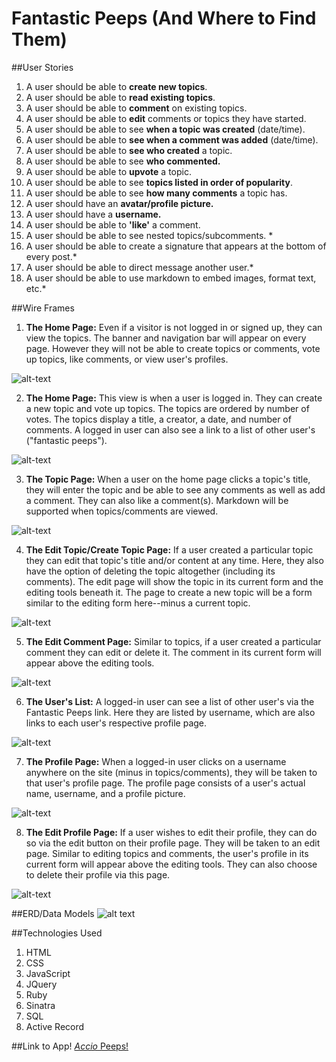 # Fantastic Peeps (And Where to Find Them)

##User Stories
1. A user should be able to **create new topics**.
2. A user should be able to **read existing topics**.
3. A user should be able to **comment** on existing topics.
4. A user should be able to **edit** comments or topics they have started.
5. A user should be able to see **when a topic was created** (date/time).
6. A user should be able to **see when a comment was added** (date/time).
7. A user should be able to **see who created** a topic.
8. A user should be able to see **who commented.**
9. A user should be able to **upvote** a topic.
10. A user should be able to see **topics listed in order of popularity**.
11. A user should be able to see **how many comments** a topic has.
12. A user should have an **avatar/profile picture.**
13. A user should have a **username.**
14. A user should be able to **'like'** a comment.
15. A user should be able to see nested topics/subcomments. *
16. A user should be able to create a signature that appears at the bottom of every post.*
17. A user should be able to direct message another user.*
18. A user should be able to use markdown to embed images, format text, etc.*

##Wire Frames
1. **The Home Page:** Even if a visitor is not logged in or signed up, they can view the topics. The banner and navigation bar will appear on every page. However they will not be able to create topics or comments, vote up topics, like comments, or view user's profiles. 

![alt-text](https://github.com/DanaMC18/forum-project2/blob/master/public/imgs/wire-frames/home.png)

2. **The Home Page:** This view is when a user is logged in. They can create a new topic and vote up topics. The topics are ordered by number of votes. The topics display a title, a creator, a date, and number of comments. A logged in user can also see a link to a list of other user's ("fantastic peeps"). 

![alt-text](https://github.com/DanaMC18/forum-project2/blob/master/public/imgs/wire-frames/home-logged-in.png)

3. **The Topic Page:** When a user on the home page clicks a topic's title, they will enter the topic and be able to see any comments as well as add a comment. They can also like a comment(s). Markdown will be supported when topics/comments are viewed.

![alt-text](https://github.com/DanaMC18/forum-project2/blob/master/public/imgs/wire-frames/topic.png)

4. **The Edit Topic/Create Topic Page:** If a user created a particular topic they can edit that topic's title and/or content at any time. Here, they also have the option of deleting the topic altogether (including its comments). The edit page will show the topic in its current form and the editing tools beneath it. The page to create a new topic will be a form similar to the editing form here--minus a current topic. 

![alt-text](https://github.com/DanaMC18/forum-project2/blob/master/public/imgs/wire-frames/topic-edit.png)

5. **The Edit Comment Page:** Similar to topics, if a user created a particular comment they can edit or delete it. The comment in its current form will appear above the editing tools. 

![alt-text](https://github.com/DanaMC18/forum-project2/blob/master/public/imgs/wire-frames/comment-edit.png)

6. **The User's List:** A logged-in user can see a list of other user's via the Fantastic Peeps link. Here they are listed by username, which are also links to each user's respective profile page. 

![alt-text](https://github.com/DanaMC18/forum-project2/blob/master/public/imgs/wire-frames/users.png)

7. **The Profile Page:** When a logged-in user clicks on a username anywhere on the site (minus in topics/comments), they will be taken to that user's profile page. The profile page consists of a user's actual name, username, and a profile picture. 

![alt-text](https://github.com/DanaMC18/forum-project2/blob/master/public/imgs/wire-frames/user-profile.png)

8. **The Edit Profile Page:** If a user wishes to edit their profile, they can do so via the edit button on their profile page. They will be taken to an edit page. Similar to editing topics and comments, the user's profile in its current form will appear above the editing tools. They can also choose to delete their profile via this page. 

![alt-text](https://github.com/DanaMC18/forum-project2/blob/master/public/imgs/wire-frames/user-edit.png)

##ERD/Data Models
![alt text](https://github.com/DanaMC18/forum-project2/blob/master/public/imgs/erd.png)

##Technologies Used
1. HTML
2. CSS
3. JavaScript
4. JQuery
5. Ruby
6. Sinatra
7. SQL
8. Active Record

##Link to App!
[*Accio* Peeps!](https://fantastic-peeps.herokuapp.com/)
